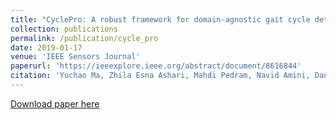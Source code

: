 ```yaml
---
title: "CyclePro: A robust framework for domain-agnostic gait cycle detection"
collection: publications
permalink: /publication/cycle_pro
date: 2019-01-17
venue: 'IEEE Sensors Journal'
paperurl: 'https://ieeexplore.ieee.org/abstract/document/8616844'
citation: 'Yuchao Ma, Zhila Esna Ashari, Mahdi Pedram, Navid Amini, Daniel Tarquinio, Kouros Nouri-Mahdavi, Mohammad Pourhomayoun, Robert D Catena, Hassan Ghasemzadeh. (2019). &quot;CyclePro: A robust framework for domain-agnostic gait cycle detection.&quot; <i>IEEE Sensors Journal</i>.'
---
```


[Download paper here](https://github.com/mahdipedro/mpedram.github.io/blob/master/files/cycle_pro.pdf)
